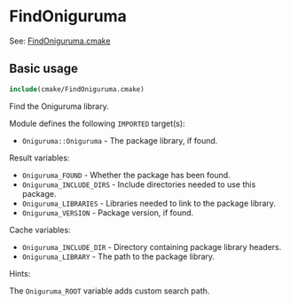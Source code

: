 # FindOniguruma

See: [FindOniguruma.cmake](https://github.com/petk/php-build-system/blob/master/cmake/cmake/modules/FindOniguruma.cmake)

## Basic usage

```cmake
include(cmake/FindOniguruma.cmake)
```

Find the Oniguruma library.

Module defines the following `IMPORTED` target(s):

* `Oniguruma::Oniguruma` - The package library, if found.

Result variables:

* `Oniguruma_FOUND` - Whether the package has been found.
* `Oniguruma_INCLUDE_DIRS` - Include directories needed to use this package.
* `Oniguruma_LIBRARIES` - Libraries needed to link to the package library.
* `Oniguruma_VERSION` - Package version, if found.

Cache variables:

* `Oniguruma_INCLUDE_DIR` - Directory containing package library headers.
* `Oniguruma_LIBRARY` - The path to the package library.

Hints:

The `Oniguruma_ROOT` variable adds custom search path.
